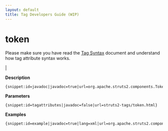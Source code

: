 ```yaml
---
layout: default
title: Tag Developers Guide (WIP)
---
```


# token


Please make sure you have read the [Tag Syntax](#PAGE_13927) document and understand how tag attribute syntax works.

| 

__Description__



~~~~~~~
{snippet:id=javadoc|javadoc=true|url=org.apache.struts2.components.Token}
~~~~~~~

__Parameters__



~~~~~~~
{snippet:id=tagattributes|javadoc=false|url=struts2-tags/token.html}
~~~~~~~

__Examples__



~~~~~~~
{snippet:id=example|javadoc=true|lang=xml|url=org.apache.struts2.components.Token}
~~~~~~~
